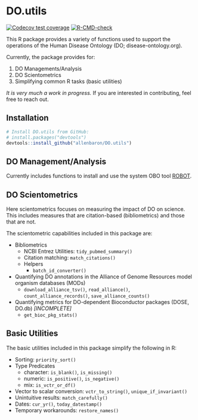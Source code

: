 # DO.utils

<!-- badges: start -->
[![Codecov test coverage](https://codecov.io/gh/allenbaron/DO.utils/branch/main/graph/badge.svg)](https://codecov.io/github/allenbaron/DO.utils?branch=main)
[![R-CMD-check](https://github.com/allenbaron/DO.utils/workflows/R-CMD-check/badge.svg)](https://github.com/allenbaron/DO.utils/actions)
<!-- badges: end -->


This R package provides a variety of functions used to support the operations of the Human Disease Ontology (DO; disease-ontology.org).

Currently, the package provides for:

1. DO Managements/Analysis
2. DO Scientometrics
3. Simplifying common R tasks (basic utilities)

_It is very much a work in progress._ If you are interested in contributing, feel free to reach out.


## Installation

```r
# Install DO.utils from GitHub:
# install.packages("devtools")
devtools::install_github("allenbaron/DO.utils")
```


## DO Management/Analysis

Currently includes functions to install and use the system OBO tool [ROBOT](http://robot.obolibrary.org/).


## DO Scientometrics

Here scientometrics focuses on measuring the impact of DO on science. This includes measures that are citation-based (bibliometrics) and those that are not.

The scientometric capabilities included in this package are:

- Bibliometrics
    - NCBI Entrez Utilities: `tidy_pubmed_summary()`
    - Citation matching: `match_citations()`
    - Helpers
        - `batch_id_converter()`
- Quantifying DO annotations in the Alliance of Genome Resources model organism databases (MODs)
    - `download_alliance_tsv()`, `read_alliance()`, `count_alliance_records()`, `save_alliance_counts()`
- Quantifying metrics for DO-dependent Bioconductor packages (DOSE, DO.db) _[INCOMPLETE]_
    - `get_bioc_pkg_stats()`


## Basic Utilities

The basic utilities included in this package simplify the following in R:

- Sorting: `priority_sort()`
- Type Predicates
    - character: `is_blank()`, `is_missing()`
    - numeric: `is_positive()`, `is_negative()`
    - mix: `is_vctr_or_df()`
- Vector to scalar conversion: `vctr_to_string()`, `unique_if_invariant()`
- Unintuitive results: `match_carefully()`
- Dates: `cur_yr()`, `today_datestamp()`
- Temporary workarounds: `restore_names()`
